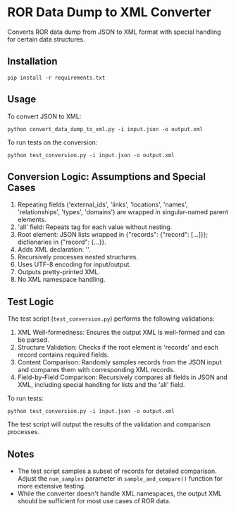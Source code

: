 # ROR Data Dump to XML Converter

Converts ROR data dump from JSON to XML format with special handling for certain data structures.

## Installation

```
pip install -r requirements.txt
```

## Usage

To convert JSON to XML:
```
python convert_data_dump_to_xml.py -i input.json -o output.xml
```

To run tests on the conversion:
```
python test_conversion.py -i input.json -o output.xml
```

## Conversion Logic: Assumptions and Special Cases

1. Repeating fields ('external_ids', 'links', 'locations', 'names', 'relationships', 'types', 'domains') are wrapped in singular-named parent elements.
2. 'all' field: Repeats <all> tag for each value without nesting.
3. Root element: JSON lists wrapped in {"records": {"record": [...]}}; dictionaries in {"record": {...}}.
4. Adds XML declaration: '<?xml version="1.0" encoding="UTF-8"?>'.
5. Recursively processes nested structures.
6. Uses UTF-8 encoding for input/output.
7. Outputs pretty-printed XML.
8. No XML namespace handling.

## Test Logic

The test script (`test_conversion.py`) performs the following validations:

1. XML Well-formedness: Ensures the output XML is well-formed and can be parsed.
2. Structure Validation: Checks if the root element is 'records' and each record contains required fields.
3. Content Comparison: Randomly samples records from the JSON input and compares them with corresponding XML records.
4. Field-by-Field Comparison: Recursively compares all fields in JSON and XML, including special handling for lists and the 'all' field.

To run tests:
```
python test_conversion.py -i input.json -o output.xml
```

The test script will output the results of the validation and comparison processes.


## Notes

- The test script samples a subset of records for detailed comparison. Adjust the `num_samples` parameter in `sample_and_compare()` function for more extensive testing.
- While the converter doesn't handle XML namespaces, the output XML should be sufficient for most use cases of ROR data.
